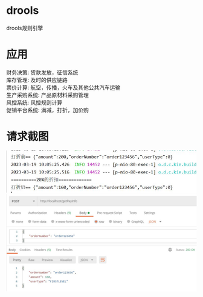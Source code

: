 # drools
drools规则引擎

# 应用
财务决策:	贷款发放，征信系统  
库存管理:	及时的供应链路  
票价计算:	航空，传播，火车及其他公共汽车运输  
生产采购系统:	产品原材料采购管理  
风控系统:	风控规则计算  
促销平台系统:	满减，打折，加价购  

# 请求截图
![思路流程](https://github.com/huashijun/huashijun.github.io/raw/master/drools.jpg)
![思路流程](https://github.com/huashijun/huashijun.github.io/raw/master/drools1.jpg)
